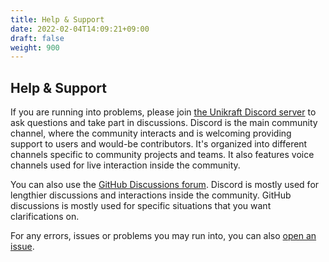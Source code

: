 ```yaml
---
title: Help & Support
date: 2022-02-04T14:09:21+09:00
draft: false
weight: 900
---
```


## Help & Support

If you are running into problems, please join [the Unikraft Discord server](https://bit.ly/UnikraftDiscord) to ask questions and take part in discussions.
Discord is the main community channel, where the community interacts and is welcoming providing support to users and would-be contributors.
It's organized into different channels specific to community projects and teams.
It also features voice channels used for live interaction inside the community.

You can also use the [GitHub Discussions forum](https://github.com/unikraft/unikraft/discussions).
Discord is mostly used for lengthier discussions and interactions inside the community.
GitHub discussions is mostly used for specific situations that you want clarifications on.

For any errors, issues or problems you may run into, you can also [open an issue](https://github.com/unikraft/unikraft/issues).
